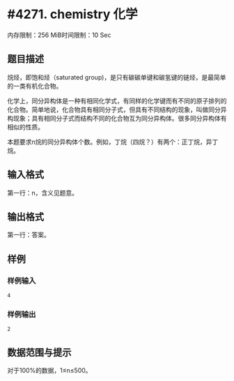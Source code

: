 # #4271. chemistry 化学

内存限制：256 MiB时间限制：10 Sec

## 题目描述

烷烃，即饱和烃（saturated group)，是只有碳碳单键和碳氢键的链烃，是最简单的一类有机化合物。

化学上，同分异构体是一种有相同化学式，有同样的化学键而有不同的原子排列的化合物。简单地说，化合物具有相同分子式，但具有不同结构的现象，叫做同分异构现象；具有相同分子式而结构不同的化合物互为同分异构体。很多同分异构体有相似的性质。

本题要求n烷的同分异构体个数。例如，丁烷（四烷？）有两个：正丁烷，异丁烷。

## 输入格式

第一行：n，含义见题意。

## 输出格式

第一行：答案。

## 样例

### 样例输入

    
    4
    

### 样例输出

    
    2
    

## 数据范围与提示

对于100%的数据，1&le;n&le;500。
